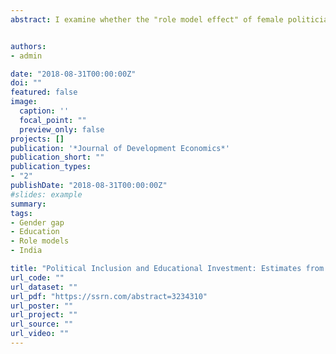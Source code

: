 ```yaml
---
abstract: I examine whether the "role model effect" of female politicians on adolescent girls' school enrollment comes only from female representation in the lowest level of local government. To do this, I exploit variation in the implementation of seat quotas for women applied to a three-tiered local governance structure in India. Enrollment effects were substantially larger than those previously estimated for exposure to female leaders in the lowest tier of local government. The policy response is larger among girls in poorer households and those with less-educated women in the household, and was commensurate with reductions in idle time and employment in household enterprises. There is no evidence of additional school infrastructure, nor a reallocation of schooling resources. Effect magnitudes imply that more than two thirds of the net effect of the policy comes from female politicians serving in reserved positions other than the village council chairperson seat.


authors:
- admin

date: "2018-08-31T00:00:00Z"
doi: ""
featured: false
image:
  caption: ''
  focal_point: ""
  preview_only: false
projects: []
publication: '*Journal of Development Economics*'
publication_short: ""
publication_types:
- "2"
publishDate: "2018-08-31T00:00:00Z"
#slides: example
summary: 
tags:
- Gender gap
- Education
- Role models
- India

title: "Political Inclusion and Educational Investment: Estimates from a national policy experiment in India"
url_code: ""
url_dataset: ""
url_pdf: "https://ssrn.com/abstract=3234310"
url_poster: ""
url_project: ""
url_source: ""
url_video: ""
---
```

